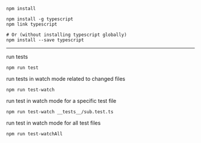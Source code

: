 ```
npm install

npm install -g typescript
npm link typescript

# Or (without installing typescript globally) 
npm install --save typescript
```

---

run tests
```
npm run test
```

run tests in watch mode related to changed files
```
npm run test-watch
```

run test in watch mode for a specific test file
```
npm run test-watch __tests__/sub.test.ts
```

run test in watch mode for all test files
```
npm run test-watchAll
```
